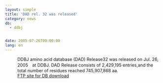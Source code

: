 ```yaml
---
layout: simple
title: 'DAD rel. 32 was released'
category: news
db:
  - ddbj


date: 2005-07-26T00:00:00
lang: en
---
```


<dd>DDBJ amino acid database (DAD) Release32 was released on Jul. 26, 2005　at DDBJ. DAD Release consists of 2,429,195 entries,and the total number of residues reached 745,907,868 aa.
<dd><a href="/services/index-e.html ">FTP site for DB download</a></dd>
</dd>
